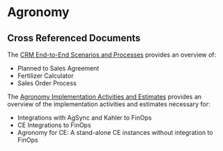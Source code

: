 ﻿# Agronomy



## Cross Referenced Documents
The [CRM End-to-End Scenarios and Processes](CRM-End-To-End-Scenarios.md) provides an overview of: 
  - Planned to Sales Agreement
  - Fertilizer Calculator
  - Sales Order Process

The [Agronomy Implementation Activities and Estimates](AgronomyImplementationActivities.md) provides an overview of the implementation activities and estimates necessary for: 
- Integrations with AgSync and Kahler to FinOps
- CE Integrations to FinOps
- Agronomy for CE: A stand-alone CE instances without integration to FinOps

